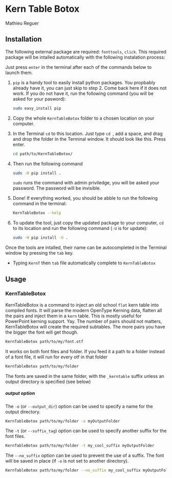 # Kern Table Botox
Mathieu Reguer


## Installation

The following external package are required: `fonttools`, `click`. 
This required package will be intalled automatically with the following instalation process:

Just press `enter` in the terminal after each of the commands below to launch them.

1. `pip` is a handy tool to easily install python packages. 
    You propbably already have it, you can just skip to step 2. Come back here if it does not work.
    If you do not have it, run the following command (you will be asked for your pasword):
    ``` bash
    sudo easy_install pip
    ```


2. Copy the whole `KernTableBotox` folder to a chosen location on your computer. 

3. In the Terminal `cd` to this location. Just type `cd `, add a space, and drag and drop the folder in the Terminal window. It should look like this. Press enter.
    ``` bash
    cd path/to/KernTableBotox/
    ```

4. Then run the following command
    ``` bash
    sudo -H pip install .
    ```
    `sudo` runs the command with admin priviledge, you will be asked your password. The password will be invisible.

5. Done! If everything worked, you should be abble to run the following command in the terminal:
    ``` bash
    KernTableBotox --help
    ```

6. To update the tool, just copy the updated package to your computer, `cd` to its location and run the following command (`-U` is for update):
    ``` bash
    sudo -H pip install -U .
    ```
    
Once the tools are intalled, their name can be autocompleted in the Terminal window by pressing the `tab` key.

- Typing `KernT` then `tab` file automatically complete to `KernTableBotox`

## Usage

### KernTableBotox

KernTableBotox is a command to inject an old school `flat` kern table into compiled fonts. 
It will parse the modern OpenType Kerning data, flatten all the pairs and inject them in a `kern` table. This is mostly useful for PowerPoint kerning support. Yay.
The number of pairs should not matters, KernTableBotox will create the required subtables. The more pairs you have the bigger the font will get though.


``` bash
KernTableBotox path/to/my/font.otf
```

It works on both font files and folder. If you feed it a path to a folder instead of a font file, it will run for every otf in that folder

``` bash
KernTableBotox path/to/my/folder
```

The fonts are saved in the same folder, with the `_kerntable` suffix unless an output directory is specified (see below)

##### output option

The `-o` (or `--output_dir`) option can be used to specify a name for the output directory.

``` bash
KernTableBotox path/to/my/folder -o myOutputFolder
```

The `-t` (or `--suffix_tag`) option can be used to specify another suffix for the font files.

``` bash
KernTableBotox path/to/my/folder -t my_cool_suffix myOutputFolder
```

The `--no_suffix` option can be used to prevent the use of a suffix. The font will be saved in place (if `-o` is not set to another directory).

``` bash
KernTableBotox path/to/my/folder --no_suffix my_cool_suffix myOutputFolder
```








